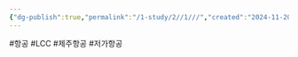 ```yaml
---
{"dg-publish":true,"permalink":"/1-study/2//1///","created":"2024-11-20T21:02:29.508+09:00","updated":"2025-06-26T17:10:13.570+09:00"}
---
```


#항공 #LCC #제주항공 #저가항공 